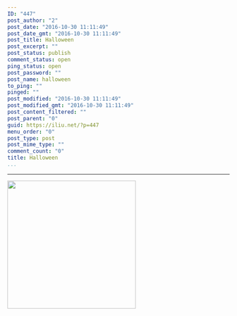 ```yaml
---
ID: "447"
post_author: "2"
post_date: "2016-10-30 11:11:49"
post_date_gmt: "2016-10-30 11:11:49"
post_title: Halloween
post_excerpt: ""
post_status: publish
comment_status: open
ping_status: open
post_password: ""
post_name: halloween
to_ping: ""
pinged: ""
post_modified: "2016-10-30 11:11:49"
post_modified_gmt: "2016-10-30 11:11:49"
post_content_filtered: ""
post_parent: "0"
guid: https://iliu.net/?p=447
menu_order: "0"
post_type: post
post_mime_type: ""
comment_count: "0"
title: Halloween
...
```

---

<img src="https://familiu.sirv.com/1/files/2016/10/14572948_10154708812933408_3538920168038979621_n.jpg?scale.width=291&amp;scale.height=300" width="291" />
